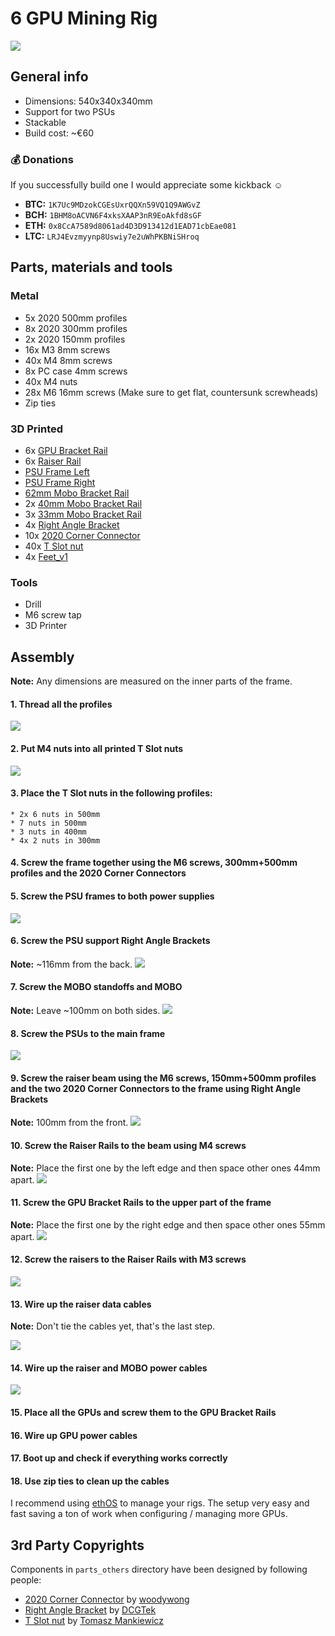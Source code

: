 # 6 GPU Mining Rig

![](images/IMG_4623.JPG)

## General info

* Dimensions: 540x340x340mm
* Support for two PSUs
* Stackable
* Build cost: ~€60

### 💰 Donations

If you successfully build one I would appreciate some kickback ☺️

* **BTC:** `1K7Uc9MDzokCGEsUxrQQXn59VQ1Q9AWGvZ`
* **BCH:** `1BHM8oACVN6F4xksXAAP3nR9EoAkfd8sGF`
* **ETH:** `0x8CcA7589d8061ad4D3D913412d1EAD71cbEae081`
* **LTC:** `LRJ4Evzmyynp8Uswiy7e2uWhPKBNiSHroq`

## Parts, materials and tools

### Metal
* 5x 2020 500mm profiles
* 8x 2020 300mm profiles
* 2x 2020 150mm profiles
* 16x M3 8mm screws
* 40x M4 8mm screws
* 8x PC case 4mm screws
* 40x M4 nuts
* 28x M6 16mm screws (Make sure to get flat, countersunk screwheads)
* Zip ties

### 3D Printed

* 6x [GPU Bracket Rail](parts/GPUBracketRail.stl)
* 6x [Raiser Rail](parts/RaiserRail.stl)
* [PSU Frame Left](parts/PSUFrameLeft.stl)
* [PSU Frame Right](parts/PSUFrameRight.stl)
* [62mm Mobo Bracket Rail](parts/MoboBracketRail62mm.stl)
* 2x [40mm Mobo Bracket Rail](parts/MoboBracketRail40mm.stl)
* 3x [33mm Mobo Bracket Rail](parts/MoboBracketRail33mm.stl)
* 4x [Right Angle Bracket](parts_others/90_bracket.stl)
* 10x [2020 Corner Connector](parts_others/2020_connect_v2.stl)
* 40x [T Slot nut](parts_others/t_slot_nut_m4.stl)
* 4x [Feet_v1](parts/Feet_v1.stl)

### Tools

* Drill
* M6 screw tap
* 3D Printer

## Assembly

**Note:** Any dimensions are measured on the inner parts of the frame.

#### 1. Thread all the profiles
![](images/assembly/IMG_4875.JPG)

#### 2. Put M4 nuts into all printed T Slot nuts
![](images/assembly/Step1.gif)


#### 3. Place the T Slot nuts in the following profiles:
	* 2x 6 nuts in 500mm
	* 7 nuts in 500mm
	* 3 nuts in 400mm
	* 4x 2 nuts in 300mm

#### 4. Screw the frame together using the M6 screws, 300mm+500mm profiles and the 2020 Corner Connectors

#### 5. Screw the PSU frames to both power supplies
![](images/assembly/IMG_5283.jpg)

#### 6. Screw the PSU support Right Angle Brackets
**Note:** ~116mm from the back.
![](images/assembly/IMG_5285.jpg)

#### 7. Screw the MOBO standoffs and MOBO
**Note:** Leave ~100mm on both sides.
![](images/assembly/IMG_5284.jpg)

#### 8. Screw the PSUs to the main frame
![](images/assembly/IMG_5288.jpg)

#### 9. Screw the raiser beam using the M6 screws, 150mm+500mm profiles and the two 2020 Corner Connectors to the frame using Right Angle Brackets
**Note:** 100mm from the front.
![](images/assembly/IMG_5290.jpg)

#### 10. Screw the Raiser Rails to the beam using M4 screws
**Note:** Place the first one by the left edge and then space other ones 44mm apart.
![](images/assembly/IMG_5292.jpg)

#### 11. Screw the GPU Bracket Rails to the upper part of the frame
**Note:** Place the first one by the right edge and then space other ones 55mm apart.
![](images/assembly/IMG_5296.jpg)

#### 12. Screw the raisers to the Raiser Rails with M3 screws
![](images/assembly/IMG_5300.jpg)

#### 13. Wire up the raiser data cables
**Note:** Don't tie the cables yet, that's the last step.

![](images/assembly/IMG_5301.jpg)

#### 14. Wire up the raiser and MOBO power cables
![](images/assembly/IMG_5307.jpg)

#### 15. Place all the GPUs and screw them to the GPU Bracket Rails

#### 16. Wire up GPU power cables

#### 17. Boot up and check if everything works correctly

#### 18. Use zip ties to clean up the cables

I recommend using [ethOS](http://ethosdistro.com) to manage your rigs. The setup very easy and fast saving a ton of work when configuring / managing more GPUs.

## 3rd Party Copyrights
Components in `parts_others` directory have been designed by following people:
* [2020 Corner Connector](https://www.thingiverse.com/thing:1100779) by [woodywong](https://www.thingiverse.com/woodywong/about)
* [Right Angle Bracket](https://www.thingiverse.com/thing:1810199) by [DCGTek](https://www.thingiverse.com/dcgtek/about)
* [T Slot nut](https://www.thingiverse.com/thing:1573410) by [Tomasz Mankiewicz](https://www.thingiverse.com/tomaq/about)
